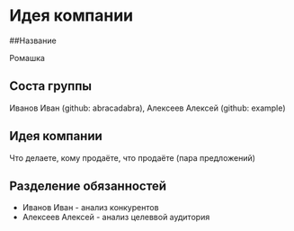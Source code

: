 # Идея компании

##Название

Ромашка

## Соста группы

Иванов Иван (github: abracadabra), Алексеев Алексей (github: example)

## Идея компании

Что делаете, кому продаёте, что продаёте (пара предложений)

## Разделение обязанностей

- Иванов Иван - анализ конкурентов
- Алексеев Алексей - анализ целеввой аудитория
